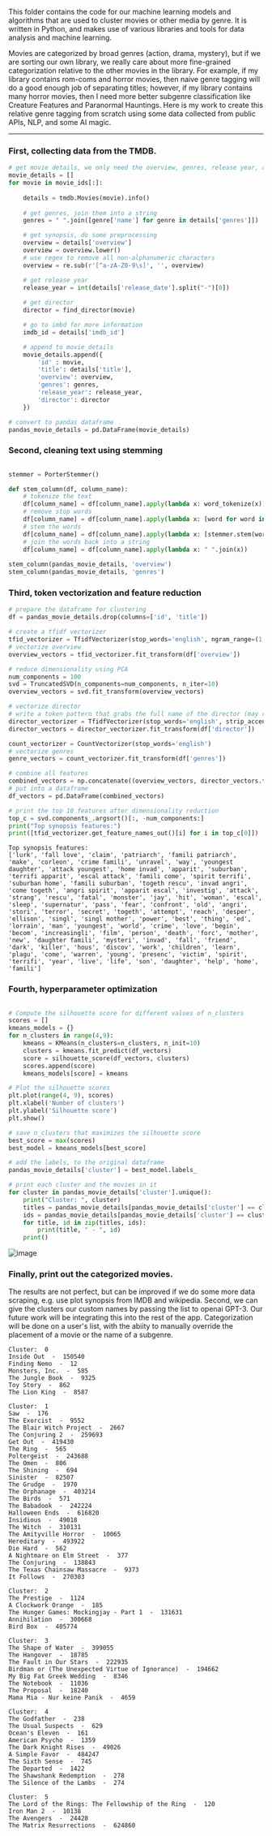 This folder contains the code for our machine learning models and algorithms that are used to cluster movies or other media by genre. It is written in Python, and makes use of various libraries and tools for data analysis and machine learning.

Movies are categorized by broad genres (action, drama, mystery), but if we are sorting our own library, we really care about more fine-grained categorization relative to the other movies in the library. For example, if my library contains rom-coms and horror movies, then naive genre tagging will do a good enough job of separating titles; however, if my library contains many horror movies, then I need more better subgenre classification like Creature Features and Paranormal Hauntings. Here is my work to create this relative genre tagging from scratch using some data collected from public APIs, NLP, and some AI magic.
___

### First, collecting data from the TMDB.

```python
# get movie details, we only need the overview, genres, release year, and director
movie_details = []
for movie in movie_ids[:]:
    
    details = tmdb.Movies(movie).info()
    
    # get genres, join them into a string
    genres = " ".join([genre['name'] for genre in details['genres']])

    # get synopsis, do some preprocessing
    overview = details['overview']
    overview = overview.lower()
    # use regex to remove all non-alphanumeric characters
    overview = re.sub(r'[^a-zA-Z0-9\s]', '', overview)

    # get release year
    release_year = int(details['release_date'].split("-")[0])
    
    # get director
    director = find_director(movie)

    # go to imbd for more information
    imdb_id = details['imdb_id']

    # append to movie_details
    movie_details.append({
        'id' : movie,
        'title': details['title'],
        'overview': overview,
        'genres': genres,
        'release_year': release_year,
        'director': director
    })

# convert to pandas dataframe
pandas_movie_details = pd.DataFrame(movie_details)
```

### Second, cleaning text using stemming

```python

stemmer = PorterStemmer()

def stem_column(df, column_name):
    # tokenize the text
    df[column_name] = df[column_name].apply(lambda x: word_tokenize(x))
    # remove stop words
    df[column_name] = df[column_name].apply(lambda x: [word for word in x if word not in stopwords.words('english')])
    # stem the words
    df[column_name] = df[column_name].apply(lambda x: [stemmer.stem(word) for word in x])
    # join the words back into a string
    df[column_name] = df[column_name].apply(lambda x: " ".join(x))
    
stem_column(pandas_movie_details, 'overview')
stem_column(pandas_movie_details, 'genres')

```
### Third, token vectorization and feature reduction

```python
# prepare the dataframe for clustering
df = pandas_movie_details.drop(columns=['id', 'title'])

# create a tfidf vectorizer
tfid_vectorizer = TfidfVectorizer(stop_words='english', ngram_range=(1,2))
# vectorize overview
overview_vectors = tfid_vectorizer.fit_transform(df['overview'])

# reduce dimensionality using PCA
num_components = 100
svd = TruncatedSVD(n_components=num_components, n_iter=10)
overview_vectors = svd.fit_transform(overview_vectors)

# vectorize director
# write a token pattern that grabs the full name of the director (may contain periods)
director_vectorizer = TfidfVectorizer(stop_words='english', strip_accents='ascii', token_pattern=r'[a-zA-Z.\s]+')
director_vectors = director_vectorizer.fit_transform(df['director'])

count_vectorizer = CountVectorizer(stop_words='english')
# vectorize genres
genre_vectors = count_vectorizer.fit_transform(df['genres'])

# combine all features 
combined_vectors = np.concatenate((overview_vectors, director_vectors.toarray(), genre_vectors.toarray()), axis=1)
# put into a dataframe
df_vectors = pd.DataFrame(combined_vectors)

# print the top 10 features after dimensionality reduction
top_c = svd.components_.argsort()[:, -num_components:]
print("Top synopsis features:")
print([tfid_vectorizer.get_feature_names_out()[i] for i in top_c[0]])

```

    Top synopsis features:
    ['lurk', 'fall love', 'claim', 'patriarch', 'famili patriarch', 'make', 'corleon', 'crime famili', 'unravel', 'way', 'youngest daughter', 'attack youngest', 'home invad', 'apparit', 'suburban', 'terrifi apparit', 'escal attack', 'famili come', 'spirit terrifi', 'suburban home', 'famili suburban', 'togeth rescu', 'invad angri', 'come togeth', 'angri spirit', 'apparit escal', 'investig', 'attack', 'strang', 'rescu', 'fatal', 'monster', 'jay', 'hit', 'woman', 'escal', 'sleep', 'supernatur', 'pass', 'fear', 'confront', 'old', 'angri', 'stori', 'terror', 'secret', 'togeth', 'attempt', 'reach', 'desper', 'ellison', 'singl', 'singl mother', 'power', 'best', 'thing', 'ed', 'lorrain', 'man', 'youngest', 'world', 'crime', 'love', 'begin', 'becom', 'increasingli', 'film', 'person', 'death', 'forc', 'mother', 'new', 'daughter famili', 'mysteri', 'invad', 'fall', 'friend', 'dark', 'killer', 'hous', 'discov', 'work', 'children', 'learn', 'plagu', 'come', 'warren', 'young', 'presenc', 'victim', 'spirit', 'terrifi', 'year', 'live', 'life', 'son', 'daughter', 'help', 'home', 'famili']

### Fourth, hyperparameter optimization

```python

# Compute the silhouette score for different values of n_clusters
scores = []
kmeans_models = {}
for n_clusters in range(4,9):
    kmeans = KMeans(n_clusters=n_clusters, n_init=10)
    clusters = kmeans.fit_predict(df_vectors)
    score = silhouette_score(df_vectors, clusters)
    scores.append(score)
    kmeans_models[score] = kmeans

# Plot the silhouette scores
plt.plot(range(4, 9), scores)
plt.xlabel('Number of clusters')
plt.ylabel('Silhouette score')
plt.show()

# save n_clusters that maximizes the silhouette score
best_score = max(scores)
best_model = kmeans_models[best_score]

# add the labels, to the original dataframe
pandas_movie_details['cluster'] = best_model.labels_

# print each cluster and the movies in it
for cluster in pandas_movie_details['cluster'].unique():
    print("Cluster: ", cluster)
    titles = pandas_movie_details[pandas_movie_details['cluster'] == cluster]['title']
    ids = pandas_movie_details[pandas_movie_details['cluster'] == cluster]['id']
    for title, id in zip(titles, ids):
        print(title, " - ", id)
    print()
```
    
![image](https://user-images.githubusercontent.com/47376937/211188689-acf0c582-b24a-4241-933f-16cd6e8667a7.png)
    

### Finally, print out the categorized movies.
The results are not perfect, but can be improved if we do some more data scraping, e.g. use plot synopsis from IMDB and wikipedia. Second, we can give the clusters our custom names by passing the list to openai GPT-3. Our future work will be integrating this into the rest of the app. Categorization will be done on a user's list, with the abiity to manually override the placement of a movie or the name of a subgenre.

    Cluster:  0
    Inside Out  -  150540
    Finding Nemo  -  12
    Monsters, Inc.  -  585
    The Jungle Book  -  9325
    Toy Story  -  862
    The Lion King  -  8587
    
    Cluster:  1
    Saw  -  176
    The Exorcist  -  9552
    The Blair Witch Project  -  2667
    The Conjuring 2  -  259693
    Get Out  -  419430
    The Ring  -  565
    Poltergeist  -  243688
    The Omen  -  806
    The Shining  -  694
    Sinister  -  82507
    The Grudge  -  1970
    The Orphanage  -  403214
    The Birds  -  571
    The Babadook  -  242224
    Halloween Ends  -  616820
    Insidious  -  49018
    The Witch  -  310131
    The Amityville Horror  -  10065
    Hereditary  -  493922
    Die Hard  -  562
    A Nightmare on Elm Street  -  377
    The Conjuring  -  138843
    The Texas Chainsaw Massacre  -  9373
    It Follows  -  270303
    
    Cluster:  2
    The Prestige  -  1124
    A Clockwork Orange  -  185
    The Hunger Games: Mockingjay - Part 1  -  131631
    Annihilation  -  300668
    Bird Box  -  405774
    
    Cluster:  3
    The Shape of Water  -  399055
    The Hangover  -  18785
    The Fault in Our Stars  -  222935
    Birdman or (The Unexpected Virtue of Ignorance)  -  194662
    My Big Fat Greek Wedding  -  8346
    The Notebook  -  11036
    The Proposal  -  18240
    Mama Mia - Nur keine Panik  -  4659
    
    Cluster:  4
    The Godfather  -  238
    The Usual Suspects  -  629
    Ocean's Eleven  -  161
    American Psycho  -  1359
    The Dark Knight Rises  -  49026
    A Simple Favor  -  484247
    The Sixth Sense  -  745
    The Departed  -  1422
    The Shawshank Redemption  -  278
    The Silence of the Lambs  -  274
    
    Cluster:  5
    The Lord of the Rings: The Fellowship of the Ring  -  120
    Iron Man 2  -  10138
    The Avengers  -  24428
    The Matrix Resurrections  -  624860
